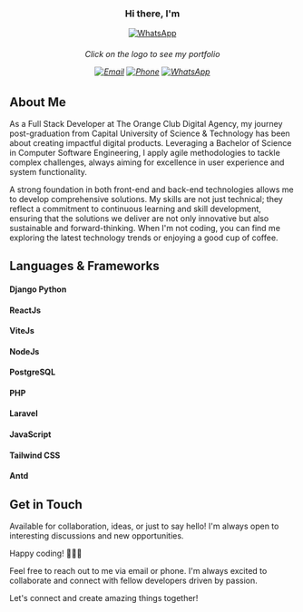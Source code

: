 <h3 align="center">Hi there, I'm </h3>
<p align="center">
  <a href="https://adeelcyber.vercel.app/"><img alt="WhatsApp" src="https://adeelcyber.vercel.app/static/media/darkNameLogo.3813124ec3f3f8d9629a.png"></a>
</p>
<h6 align="center" size="small">
  Click on the logo to see my portfolio
</6>


<p align="center">
  <a href="mailto:adeelcyber077@gmail.com"><img alt="Email" src="https://img.shields.io/badge/Email-adeelcyber077%40gmail.com-blue?style=flat-square&logo=gmail"></a>
  <a href="tel:+923485667881"><img alt="Phone" src="https://img.shields.io/badge/Phone-(0348)%205667881-blue?style=flat-square"></a>
  <a href="https://wa.me/923485667881"><img alt="WhatsApp" src="https://img.shields.io/badge/WhatsApp-Chat-green?style=flat-square&logo=whatsapp"></a>
</p>


## About Me

As a Full Stack Developer at The Orange Club Digital Agency, my journey post-graduation from Capital University of Science & Technology has been about creating impactful digital products. Leveraging a Bachelor of Science in Computer Software Engineering, I apply agile methodologies to tackle complex challenges, always aiming for excellence in user experience and system functionality.

A strong foundation in both front-end and back-end technologies allows me to develop comprehensive solutions. My skills are not just technical; they reflect a commitment to continuous learning and skill development, ensuring that the solutions we deliver are not only innovative but also sustainable and forward-thinking.
When I'm not coding, you can find me exploring the latest technology trends or enjoying a good cup of coffee.



##  Languages & Frameworks

<h4>Django Python</h4>
<h4>ReactJs</h4>
<h4>ViteJs</h4>
<h4>NodeJs</h4>
<h4>PostgreSQL</h4>
<h4>PHP</h4>
<h4>Laravel</h4>
<h4>JavaScript</h4>
<h4>Tailwind CSS</h4>
<h4>Antd</h4>




## Get in Touch

Available for collaboration, ideas, or just to say hello! I'm always open to interesting discussions and new opportunities.

Happy coding! 👨‍💻🚀

Feel free to reach out to me via email or phone. I'm always excited to collaborate and connect with fellow developers driven by passion.

Let's connect and create amazing things together!
